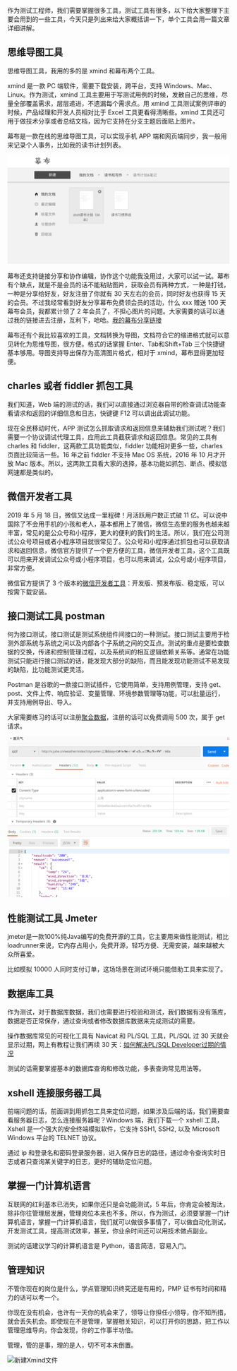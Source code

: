 作为测试工程师，我们需要掌握很多工具，测试工具有很多，以下给大家整理下主要会用到的一些工具，今天只是列出来给大家概括讲一下，单个工具会用一篇文章详细讲解。

## 思维导图工具

思维导图工具，我用的多的是 xmind 和幕布两个工具。

xmind 是一款 PC 端软件，需要下载安装，跨平台，支持 Windows、Mac、Linux。作为测试，xmind 工具主要用于写测试用例的时候，发散自己的思维，尽量全部覆盖需求，层层递进，不遗漏每个需求点。用 xmind 工具测试案例评审的时候，产品经理和开发人员相对比于 Excel 工具更看得清晰些。xmind 工具还可用于做技术分享或者总结文档，因为它支持在分支主题后面贴上图片。

幕布是一款在线的思维导图工具，可以实现手机 APP 端和网页端同步，我一般用来记录个人事务，比如我的读书计划列表。

![幕布做计划](https://github.com/Brucepk/pk.github.io/blob/master/%E5%B9%95%E5%B8%83.png)

幕布还支持链接分享和协作编辑，协作这个功能我没用过，大家可以试一试。幕布有个缺点，就是不是会员的话不能粘贴图片，获取会员有两种方式，一种是打钱，一种是分享给好友，好友注册了你就有 30 天左右的会员，同时好友也获得 15 天的会员。不过我经常看到好友分享幕布免费领会员的活动，什么 xxx 赠送 100 天幕布会员，我都累计领了 2 年会员了，不担心图片的问题。大家需要的话可以通过我的链接进去注册，互利下，哈哈。[我的幕布分享链接](https://mubu.com/inv/1628860)

幕布还有个我比较喜欢的工具，文档转换为导图，文档符合它的缩进格式就可以意见转化为思维导图，很方便。格式的话掌握 Enter、Tab和Shift+Tab 三个快捷键基本够用。导图支持导出保存为高清图片格式，相对于 xmind，幕布显得更加轻便。



## charles 或者 fiddler 抓包工具

我们知道，Web 端的测试的话，我们可以直接通过浏览器自带的检查调试功能查看请求和返回的详细信息和日志，快键键 F12 可以调出此调试功能。

现在全民移动时代，APP 测试怎么抓取请求和返回信息来辅助我们测试呢？我们需要一个协议调试代理工具，应用此工具截获请求和返回信息。常见的工具有 charles 和 fiddler，这两款工具功能类似，fiddler 功能相对更多一些，charles 页面比较简洁一些。16 年之前 fiddler 不支持 Mac OS 系统，2016 年 10 月才开放 Mac 版本。所以，这两款工具看大家的选择，基本功能如抓包、断点、模拟低网速都是类似的。

## 微信开发者工具

2019 年 5 月 18 日，微信又达成一里程碑！月活跃用户数正式破 11 亿。可以说中国除了不会用手机的小孩和老人，基本都用上了微信，微信生态里的服务也越来越丰富，常见的是公众号和小程序，更大的便利的我们的生活。所以，我们在公司测试公众号项目或者小程序项目就很常见了。公众号和小程序通过抓包也可以获取请求和返回信息，微信官方提供了一个更方便的工具，微信开发者工具，这个工具既可以用来开发调试公众号或小程序项目，也可以用来调试，公众号或小程序项目，非常方便。

微信官方提供了 3 个版本的[微信开发者工具](https://developers.weixin.qq.com/miniprogram/dev/devtools/download.html)：开发版、预发布版、稳定版，可以按需下载安装。

## 接口测试工具 postman

何为接口测试，接口测试是测试系统组件间接口的一种测试。接口测试主要用于检测外部系统与系统之间以及内部各个子系统之间的交互点。测试的重点是要检查数据的交换，传递和控制管理过程，以及系统间的相互逻辑依赖关系等。通常在功能测试只能进行接口测试的话，能发现大部分的缺陷，而且能发现功能测试不易发现的缺陷，比功能测试更灵活。

Postman 是谷歌的一款接口测试插件，它使用简单，支持用例管理，支持 get、post、文件上传、响应验证、变量管理、环境参数管理等功能，可以批量运行，并支持用例导出、导入。

大家需要练习的话可以注册[聚合数据](https://note.youdao.com/)，注册的话可以免费调用 500 次，属于 get 请求。

![postman查天气](https://github.com/Brucepk/pk.github.io/blob/master/postman%20%E6%8E%A5%E5%8F%A3%E6%B5%8B%E8%AF%95%E5%B7%A5%E5%85%B7%E6%9F%A5%E5%A4%A9%E6%B0%94.png)

## 性能测试工具 Jmeter

jmeter是一款100%纯Java编写的免费开源的工具，它主要用来做性能测试，相比loadrunner来说，它内存占用小，免费开源，轻巧方便、无需安装，越来越被大众所喜爱。

比如模拟 10000 人同时支付订单，这场场景在测试环境只能借助工具来实现了。

## 数据库工具

作为测试，对于数据库数据，我们也需要进行校验和测试，我们数据有没有落库，数据是否正常保存，通过查询或者修改数据库数据来完成测试的需要。

操作数据库常见的可视化工具有 Navicat 和 PL/SQL 工具，PL/SQL 过 30 天就会显示过期，网上有教程让我们再续 30 天：[如何解决PL/SQL Developer过期的情况](https://jingyan.baidu.com/article/ce43664911c5303773afd38b.html)

测试的话需要掌握基本的数据库查询和修改功能，多表查询常见用法等。

## xshell 连接服务器工具

前端问题的话，前面讲到用抓包工具来定位问题，如果涉及后端的话，我们需要查看服务器日志，怎么连接服务器呢？Windows 端，我们下载一个 xshell 工具，Xshell 是一个强大的安全终端模拟软件，它支持 SSH1, SSH2, 以及 Microsoft Windows 平台的 TELNET 协议。

通过 ip 和登录名和密码登录服务器，进入保存日志的路径，通过命令查询实时日志或者只查询某关键字的日志，更好的辅助定位问题。

## 掌握一门计算机语言

互联网的红利基本已消失，如果你还只是会功能测试，5 年后，你肯定会被淘汰，除非你往管理层发展，管理岗位本来也不多。所以，作为测试，必须要掌握一门计算机语言，掌握一门计算机语言，我们就可以做很多事情了，可以做自动化测试，开发测试工具，提高测试效率，甚至，你业余时间还可以用技术做点副业。

测试的话建议学习的计算机语言是 Python，语言简洁，容易入门。

## 管理知识
不管你现在的岗位是什么，学点管理知识终究还是有用的，PMP 证书有时间和精力的话可以考一个。

你现在没有机会，也许有一天你的机会来了，领导让你担任小领导，你不知所措，就会丢失机会。即使现在不是管理，掌握相关知识，可以打开你的思路，把工作以管理思维导向，你会发现，你的工作事半功倍。

管理，管的是事，理的是人，切不可本末倒置。

![新建Xmind文件](https://github.com/Brucepk/GitHub_Photos/blob/master/%E6%96%B0%E5%BB%BAXmind.png)

